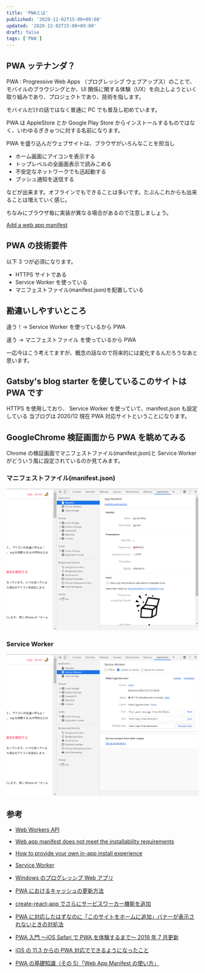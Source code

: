 ```yaml
---
title: 'PWAとは'
published: '2020-12-02T15:00+09:00'
updated: '2020-12-02T15:00+09:00'
draft: false
tags: ['PWA']
---
```


## PWA ッテナンダ？

PWA : Progressive Web Apps （プログレッシブ ウェブアップス）のことで、
モバイルのブラウジングとか、UI 関係に関する体験（UX）を向上しようといく取り組みであり、プロジェクトであり、技術を指します。

モバイルだけの話ではなく普通に PC でも普及し初めています。

PWA は AppleStore とか Google Play Store からインストールするものではなく、いわゆるぎきゅつに対する名前になります。

PWA を盛り込んだウェブサイトは、ブラウザがいろんなことを担当し

- ホーム画面にアイコンを表示する
- トップレベルの全画面表示で読みこめる
- 不安定なネットワークでも迅起動する
- プッシュ通知を送信する

などが出来ます。オフラインでもできることは多いです。たぶんこれからも出来ることは増えていく感じ。

ちなみにブラウザ毎に実装が異なる場合があるので注意しましょう。

[Add a web app manifest](https://web.dev/add-manifest/)

## PWA の技術要件

以下 3 つが必須になります。

- HTTPS サイトである
- Service Worker を使っている
- マニフェストファイル(manifest.json)を配置している

## 勘違いしやすいところ

違う！→ Service Worker を使っているから PWA

違う → マニフェストファイル を使っているから PWA

一応今はこう考えてますが、概念の話なので将来的には変化するんだろうなあと思います。

## Gatsby's blog starter を使しているこのサイトは PWA です

HTTPS を使用しており、 Service Worker を使っていて、manifest.json も設定している
当ブログは 2020/12 現在 PWA 対応サイトということになります。

## GoogleChrome 検証画面から PWA を眺めてみる

Chrome の検証画面でマニフェストファイル(manifest.json)と Service Worker がどういう風に設定されているのか見てみます。

### マニフェストファイル(manifest.json)

![manifest.json](./pwa/manifest_json.png)

### Service Worker

![sw](./pwa/sw.png)

## 参考

- [Web Workers API](https://developer.mozilla.org/ja/docs/Web/API/Web_Workers_API)
- [Web app manifest does not meet the installability requirements](https://web.dev/installable-manifest/)
- [How to provide your own in-app install experience](https://web.dev/customize-install/)
- [Service Worker](https://qiita.com/propella/items/6500f76c9c1521878a6b)
- [Windows のプログレッシブ Web アプリ](https://docs.microsoft.com/ja-jp/microsoft-edge/progressive-web-apps-chromium/)
- [PWA におけるキャッシュの更新方法](https://blog.htmlhifive.com/2018/08/27/pwa-cache-update/)
- [create-react-app でさらにサービスワーカー機能を追加](https://stackoverrun.com/ja/q/13044832)
- [PWA に対応したはずなのに「このサイトをホームに追加」バナーが表示されないときの対処法](https://qiita.com/gyuta/items/9e9cfd84dc3e3cc37810)

- [PWA 入門 〜iOS Safari で PWA を体験するまで〜 2019 年 7 月更新](https://qiita.com/umamichi/items/0e2b4b1c578e7335ba20)
- [iOS の 11.3 からの PWA 対応でできるようになったこと](https://takeshiamano.medium.com/ios%E3%81%AE11-3%E3%81%8B%E3%82%89%E3%81%AEpwa%E5%AF%BE%E5%BF%9C%E3%81%A7%E3%81%A7%E3%81%8D%E3%82%8B%E3%82%88%E3%81%86%E3%81%AB%E3%81%AA%E3%81%A3%E3%81%9F%E3%81%93%E3%81%A8-313f638a172b)
- [PWA の基礎知識（その 5）「Web App Manifest の使い方」](https://blog.htmlhifive.com/2018/07/12/pwa-web-app-manifest-how-to-use/)
